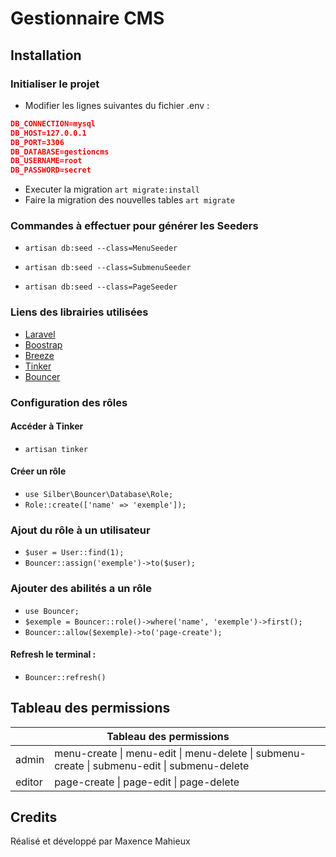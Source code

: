 # Gestionnaire CMS

## Installation

### Initialiser le projet

- Modifier les lignes suivantes du fichier .env :
```json 
DB_CONNECTION=mysql
DB_HOST=127.0.0.1
DB_PORT=3306
DB_DATABASE=gestioncms
DB_USERNAME=root
DB_PASSWORD=secret
```

- Executer la migration
`art migrate:install`
- Faire la migration des nouvelles tables
`art migrate`

### Commandes à effectuer pour générer les Seeders

- `artisan db:seed --class=MenuSeeder`

- `artisan db:seed --class=SubmenuSeeder`

- `artisan db:seed --class=PageSeeder`

### Liens des librairies utilisées

- [Laravel](https://laravel.com/)
- [Boostrap](https://getbootstrap.com/)
- [Breeze](https://laravel.com/docs/10.x/starter-kits)
- [Tinker](https://laravel.com/docs/10.x/artisan#tinker)
- [Bouncer](https://github.com/JosephSilber/bouncer)

### Configuration des rôles

#### Accéder à Tinker
- `artisan tinker`

#### Créer un rôle
- `use Silber\Bouncer\Database\Role;`
- `Role::create(['name' => 'exemple']);`

### Ajout du rôle à un utilisateur
- `$user = User::find(1);`
- `Bouncer::assign('exemple')->to($user);`

### Ajouter des abilités a un rôle
- `use Bouncer;`
- `$exemple = Bouncer::role()->where('name', 'exemple')->first();`
- `Bouncer::allow($exemple)->to('page-create');`

#### Refresh le terminal :
- `Bouncer::refresh()`

## Tableau des permissions
<table>
  <thead>
    <tr>
      <th colspan="2">Tableau des permissions</th>
    </tr>
  </thead>
  <tbody>
    <tr>
      <td>admin</td>
      <td>menu-create | menu-edit | menu-delete | submenu-create | submenu-edit | submenu-delete</td>
    </tr>
    <tr>
      <td>editor</td>
      <td>page-create | page-edit | page-delete</td>
    </tr>
  </tbody>
</table>

## Credits

Réalisé et développé par Maxence Mahieux
